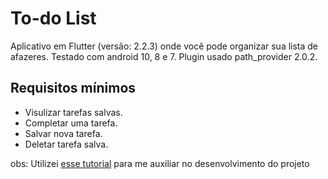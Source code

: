 # To-do List
Aplicativo em Flutter (versão: 2.2.3) onde você pode organizar sua lista de afazeres.
Testado com android 10, 8 e 7.
Plugin usado path_provider 2.0.2.

## Requisitos mínimos
- Visulizar tarefas salvas.
- Completar uma tarefa.
- Salvar nova tarefa.
- Deletar tarefa salva.

obs: Utilizei [esse tutorial](https://www.udemy.com/course/curso-completo-flutter-app-android-ios/) para me auxiliar no desenvolvimento do projeto
